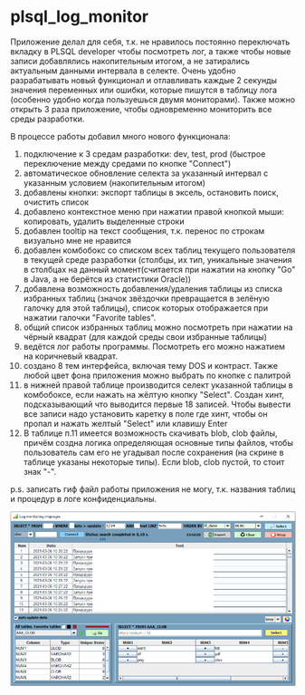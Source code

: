 # plsql_log_monitor

Приложение делал для себя, т.к. не нравилось постоянно переключать вкладку в PLSQL developer чтобы посмотреть лог, 
а также чтобы новые записи добавлялись накопительным итогом, а не затирались актуальным данными интервала в селекте. 
Очень удобно разрабатывать новый функционал и отлавливать каждые 2 секунды значения переменных или ошибки, которые пишутся в таблицу лога (особенно удобно когда пользуешься двумя мониторами). Также можно открыть 3 раза приложение, чтобы одновременно мониторить все среды разработки.

В процессе работы добавил много нового функционала:
1) подключение к 3 средам разработки: dev, test, prod (быстрое переключение между средами по кнопке "Connect")
2) автоматическое обновление селекта за указанный интервал с указанным условием (накопительным итогом)
3) добавлены кнопки: экспорт таблицы в эксель, остановить поиск, очистить список
4) добавлено контекстное меню при нажатии правой кнопкой мыши: копировать, удалить выделенные строки
5) добавлен tooltip на текст сообщения, т.к. перенос по строкам визуально мне не нравится
6) добавлен комбобокс со списком всех таблиц текущего пользователя в текущей среде разработки (столбцы, их тип, уникальные значения в столбцах на данный момент(считается при нажатии на кнопку "Go" в Java, а не берётся из статистики Oracle))
7) добавлена возможность добавления/удаления таблицы из списка избранных таблиц (значок звёздочки превращается в зелёную галочку для этой таблицы), список которых отображается при нажатии галочки "Favorite tables".
8) общий список избранных таблиц можно посмотреть при нажатии на чёрный квадрат (для каждой среды свои избранные таблицы)
9) ведётся лог работы программы. Посмотреть его можно нажатием на коричневый квадрат.
10) создано 8 тем интерфейса, включая тему DOS и контраст. Также любой цвет фона приложения можно выбрать по кнопке с палитрой
11) в нижней правой таблице производится селект указанной таблицы в комбобоксе, если нажать на жёлтую кнопку "Select". Создан хинт, подсказывающий что выводится первые 18 записей. Чтобы вывести все записи надо установить каретку в поле где хинт, чтобы он пропал и нажать желтый "Select" или клавишу Enter
12) В таблице п.11 имеется возможность скачивать blob, clob файлы, причём создна логика определяющая основные типы файлов, чтобы пользователь сам его не угадывал после сохранения (на скрине в таблице указаны некоторые типы). Если blob, clob пустой, то стоит знак "-".

p.s. записать гиф файл работы приложения не могу, т.к. названия таблиц и процедур в логе конфиденциальны.

![Image alt](https://github.com/mrprogre/plsql_log_monitor/blob/master/GUI.png) 
